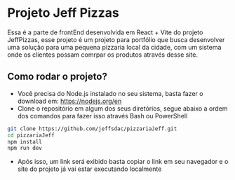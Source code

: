 # Projeto Jeff Pizzas

Essa é a parte de frontEnd desenvolvida em React + Vite do projeto JeffPizzas, esse projeto é um projeto para portfólio que busca desenvolver uma solução para uma pequena pizzaria local da cidade, com um sistema onde os clientes possam comrpar os produtos através desse site.

## Como rodar o projeto?
- Você precisa do Node.js instalado no seu sistema, basta fazer o download em: https://nodejs.org/en
- Clone o repositório em algum dos seus diretórios, segue abaixo a ordem dos comandos para fazer isso através Bash ou PowerShell

```bash
git clone https://github.com/jeffsdac/pizzariaJeff.git
cd pizzariaJeff
npm install
npm run dev

```
- Após isso, um link será exibido basta copiar o link em seu navegador e o site do projeto já vai estar executando localmente
